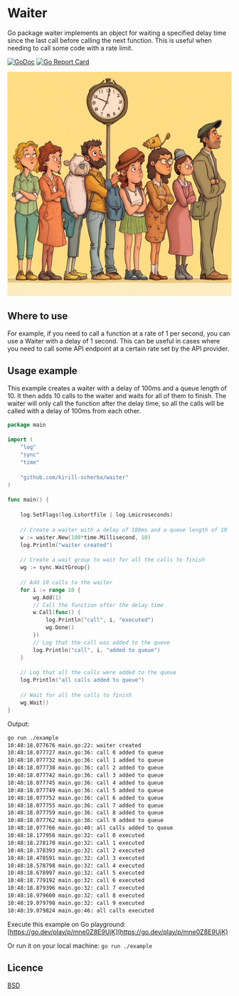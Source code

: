 # Waiter

Go package waiter implements an object for waiting a specified delay
time since the last call before calling the next function. This is useful
when needing to call some code with a rate limit.

[![GoDoc](https://godoc.org/github.com/kirill-scherba/waiter?status.svg)](https://godoc.org/github.com/kirill-scherba/waiter/)
[![Go Report Card](https://goreportcard.com/badge/github.com/kirill-scherba/waiter)](https://goreportcard.com/report/github.com/kirill-scherba/waiter)

![waiter](img/waiter.jpg)

## Where to use

For example, if you need to call a function at a rate of 1 per second, you
can use a Waiter with a delay of 1 second. This can be useful in cases where
you need to call some API endpoint at a certain rate set by the API provider.

## Usage example

This example creates a waiter with a delay of 100ms and a queue length of 10.
It then adds 10 calls to the waiter and waits for all of them to finish.
The waiter will only call the function after the delay time, so all the calls
will be called with a delay of 100ms from each other.

```go
package main

import (
    "log"
    "sync"
    "time"

    "github.com/kirill-scherba/waiter"
)

func main() {

    log.SetFlags(log.Lshortfile | log.Lmicroseconds)

    // Create a waiter with a delay of 100ms and a queue length of 10
    w := waiter.New(100*time.Millisecond, 10)
    log.Println("waiter created")

    // Create a wait group to wait for all the calls to finish
    wg := sync.WaitGroup{}

    // Add 10 calls to the waiter
    for i := range 10 {
        wg.Add(1)
        // Call the function after the delay time
        w.Call(func() {
            log.Println("call", i, "executed")
            wg.Done()
        })
        // Log that the call was added to the queue
        log.Println("call", i, "added to queue")
    }

    // Log that all the calls were added to the queue
    log.Println("all calls added to queue")

    // Wait for all the calls to finish
    wg.Wait()
}
```

Output:

```bash
go run ./example
10:48:18.077676 main.go:22: waiter created
10:48:18.077727 main.go:36: call 0 added to queue
10:48:18.077732 main.go:36: call 1 added to queue
10:48:18.077738 main.go:36: call 2 added to queue
10:48:18.077742 main.go:36: call 3 added to queue
10:48:18.077745 main.go:36: call 4 added to queue
10:48:18.077749 main.go:36: call 5 added to queue
10:48:18.077752 main.go:36: call 6 added to queue
10:48:18.077755 main.go:36: call 7 added to queue
10:48:18.077759 main.go:36: call 8 added to queue
10:48:18.077762 main.go:36: call 9 added to queue
10:48:18.077766 main.go:40: all calls added to queue
10:48:18.177956 main.go:32: call 0 executed
10:48:18.278170 main.go:32: call 1 executed
10:48:18.378393 main.go:32: call 2 executed
10:48:18.478591 main.go:32: call 3 executed
10:48:18.578798 main.go:32: call 4 executed
10:48:18.678997 main.go:32: call 5 executed
10:48:18.779192 main.go:32: call 6 executed
10:48:18.879396 main.go:32: call 7 executed
10:48:18.979600 main.go:32: call 8 executed
10:48:19.079798 main.go:32: call 9 executed
10:48:19.079824 main.go:46: all calls executed
```

Execute this example on Go playground: [https://go.dev/play/p/mne0Z8E9UjK](https://go.dev/play/p/mne0Z8E9UjK)

Or run it on your local machine: `go run ./example`

## Licence

[BSD](LICENSE)
